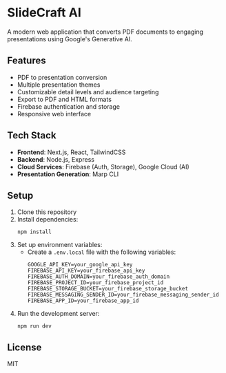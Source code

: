 # SlideCraft AI

A modern web application that converts PDF documents to engaging presentations using Google's Generative AI.

## Features

- PDF to presentation conversion
- Multiple presentation themes
- Customizable detail levels and audience targeting
- Export to PDF and HTML formats
- Firebase authentication and storage
- Responsive web interface

## Tech Stack

- **Frontend**: Next.js, React, TailwindCSS
- **Backend**: Node.js, Express
- **Cloud Services**: Firebase (Auth, Storage), Google Cloud (AI)
- **Presentation Generation**: Marp CLI

## Setup

1. Clone this repository
2. Install dependencies:
   ```
   npm install
   ```
3. Set up environment variables:
   - Create a `.env.local` file with the following variables:
     ```
     GOOGLE_API_KEY=your_google_api_key
     FIREBASE_API_KEY=your_firebase_api_key
     FIREBASE_AUTH_DOMAIN=your_firebase_auth_domain
     FIREBASE_PROJECT_ID=your_firebase_project_id
     FIREBASE_STORAGE_BUCKET=your_firebase_storage_bucket
     FIREBASE_MESSAGING_SENDER_ID=your_firebase_messaging_sender_id
     FIREBASE_APP_ID=your_firebase_app_id
     ```
4. Run the development server:
   ```
   npm run dev
   ```

## License

MIT 